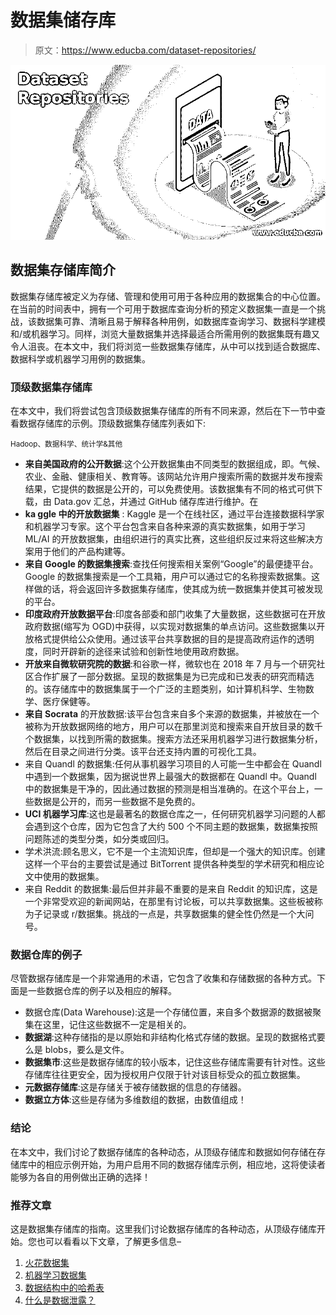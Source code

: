 # 数据集储存库

> 原文：<https://www.educba.com/dataset-repositories/>

![Dataset Repositories](img/e91c97f1cd89d3dab37c5e4a45f21c1e.png)



## 数据集存储库简介

数据集存储库被定义为存储、管理和使用可用于各种应用的数据集合的中心位置。在当前的时间表中，拥有一个可用于数据库查询分析的预定义数据集一直是一个挑战，该数据集可靠、清晰且易于解释各种用例，如数据库查询学习、数据科学建模和/或机器学习。同样，浏览大量数据集并选择最适合所需用例的数据集既有趣又令人沮丧。在本文中，我们将浏览一些数据集存储库，从中可以找到适合数据库、数据科学或机器学习用例的数据集。

### 顶级数据集存储库

在本文中，我们将尝试包含顶级数据集存储库的所有不同来源，然后在下一节中查看数据存储库的示例。顶级数据集存储库列表如下:

<small>Hadoop、数据科学、统计学&其他</small>

*   **来自美国政府的公开数据**:这个公开数据集由不同类型的数据组成，即。气候、农业、金融、健康相关、教育等。该网站允许用户搜索所需的数据并发布搜索结果，它提供的数据是公开的，可以免费使用。该数据集有不同的格式可供下载，由 Data.gov 汇总，并通过 GitHub 储存库进行维护。在
*   **ka ggle 中的开放数据集** : Kaggle 是一个在线社区，通过平台连接数据科学家和机器学习专家。这个平台包含来自各种来源的真实数据集，如用于学习 ML/AI 的开放数据集，由组织进行的真实比赛，这些组织反过来将这些解决方案用于他们的产品构建等。
*   **来自 Google 的数据集搜索**:查找任何搜索相关案例“Google”的最便捷平台。Google 的数据集搜索是一个工具箱，用户可以通过它的名称搜索数据集。这样做的话，将会返回许多数据集存储库，使其成为统一数据集并使其可被发现的平台。
*   **印度政府开放数据平台**:印度各部委和部门收集了大量数据，这些数据可在开放政府数据(缩写为 OGD)中获得，以实现对数据集的单点访问。这些数据集以开放格式提供给公众使用。通过该平台共享数据的目的是提高政府运作的透明度，同时开辟新的途径来试验和创新性地使用政府数据。
*   **开放来自微软研究院的数据**:和谷歌一样，微软也在 2018 年 7 月与一个研究社区合作扩展了一部分数据。呈现的数据集是为已完成和已发表的研究而精选的。该存储库中的数据集属于一个广泛的主题类别，如计算机科学、生物数学、医疗保健等。
*   **来自 Socrata** 的开放数据:该平台包含来自多个来源的数据集，并被放在一个被称为开放数据网络的地方，用户可以在那里浏览和搜索来自开放目录的数千个数据集，以找到所需的数据集。搜索方法还采用机器学习进行数据集分析，然后在目录之间进行分类。该平台还支持内置的可视化工具。
*   来自 Quandl 的数据集:任何从事机器学习项目的人可能一生中都会在 Quandl 中遇到一个数据集，因为据说世界上最强大的数据都在 Quandl 中。Quandl 中的数据集是干净的，因此通过数据的预测是相当准确的。在这个平台上，一些数据是公开的，而另一些数据不是免费的。
*   **UCI 机器学习库**:这也是最著名的数据仓库之一，任何研究机器学习问题的人都会遇到这个仓库，因为它包含了大约 500 个不同主题的数据集，数据集按照问题陈述的类型分类，如分类或回归。
*   学术洪流:顾名思义，它不是一个主流知识库，但却是一个强大的知识库。创建这样一个平台的主要尝试是通过 BitTorrent 提供各种类型的学术研究和相应论文中使用的数据集。
*   来自 Reddit 的数据集:最后但并非最不重要的是来自 Reddit 的知识库，这是一个非常受欢迎的新闻网站，在那里有讨论板，可以共享数据集。这些板被称为子记录或 r/数据集。挑战的一点是，共享数据集的健全性仍然是一个大问号。

### 数据仓库的例子

尽管数据存储库是一个非常通用的术语，它包含了收集和存储数据的各种方式。下面是一些数据仓库的例子以及相应的解释。

*   数据仓库(Data Warehouse):这是一个存储位置，来自多个数据源的数据被聚集在这里，记住这些数据不一定是相关的。
*   **数据湖**:这种存储指的是以原始和非结构化格式存储的数据。呈现的数据格式要么是 blobs，要么是文件。
*   **数据集市**:这些是数据存储库的较小版本，记住这些存储库需要有针对性。这些存储库往往更安全，因为授权用户仅限于针对该目标受众的孤立数据集。
*   **元数据存储库**:这是存储关于被存储数据的信息的存储器。
*   **数据立方体**:这些是存储为多维数组的数据，由数值组成！

### 结论

在本文中，我们讨论了数据存储库的各种动态，从顶级存储库和数据如何存储在存储库中的相应示例开始，为用户启用不同的数据存储库示例，相应地，这将使读者能够为各自的用例做出正确的选择！

### 推荐文章

这是数据集存储库的指南。这里我们讨论数据存储库的各种动态，从顶级存储库开始。您也可以看看以下文章，了解更多信息–

1.  [火花数据集](https://www.educba.com/spark-dataset/)
2.  [机器学习数据集](https://www.educba.com/machine-learning-datasets/)
3.  [数据结构中的哈希表](https://www.educba.com/hash-table-in-data-structure/)
4.  [什么是数据泄露？](https://www.educba.com/what-is-data-breach/)





